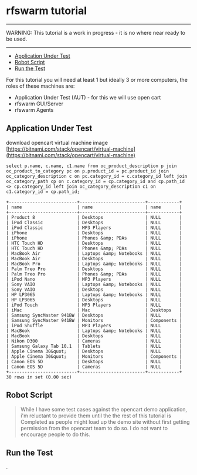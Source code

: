 
# rfswarm tutorial
---

WARNING: This tutorial is a work in progress - it is no where near ready to be used.

---

- [Application Under Test](#Application-Under-Test)
- [Robot Script](#Robot-Script)
- [Run the Test](#Run-the-Test)


For this tutorial you will need at least 1 but ideally 3 or more computers, the roles of these machines are:
- Application Under Test (AUT) - for this we will use open cart
- rfswarm GUI/Server
- rfswarm Agents

## Application Under Test

download opencart virtual machine image
[https://bitnami.com/stack/opencart/virtual-machine](https://bitnami.com/stack/opencart/virtual-machine)




```sqlexample
select p.name, c.name, c1.name from oc_product_description p join oc_product_to_category pc on p.product_id = pc.product_id join oc_category_description c on pc.category_id = c.category_id left join oc_category_path cp on c.category_id = cp.category_id and cp.path_id <> cp.category_id left join oc_category_description c1 on c1.category_id = cp.path_id;

+--------------------------+-------------------------+------------+
| name                     | name                    | name       |
+--------------------------+-------------------------+------------+
| Product 8                | Desktops                | NULL       |
| iPod Classic             | Desktops                | NULL       |
| iPod Classic             | MP3 Players             | NULL       |
| iPhone                   | Desktops                | NULL       |
| iPhone                   | Phones &amp; PDAs       | NULL       |
| HTC Touch HD             | Desktops                | NULL       |
| HTC Touch HD             | Phones &amp; PDAs       | NULL       |
| MacBook Air              | Laptops &amp; Notebooks | NULL       |
| MacBook Air              | Desktops                | NULL       |
| MacBook Pro              | Laptops &amp; Notebooks | NULL       |
| Palm Treo Pro            | Desktops                | NULL       |
| Palm Treo Pro            | Phones &amp; PDAs       | NULL       |
| iPod Nano                | MP3 Players             | NULL       |
| Sony VAIO                | Laptops &amp; Notebooks | NULL       |
| Sony VAIO                | Desktops                | NULL       |
| HP LP3065                | Laptops &amp; Notebooks | NULL       |
| HP LP3065                | Desktops                | NULL       |
| iPod Touch               | MP3 Players             | NULL       |
| iMac                     | Mac                     | Desktops   |
| Samsung SyncMaster 941BW | Desktops                | NULL       |
| Samsung SyncMaster 941BW | Monitors                | Components |
| iPod Shuffle             | MP3 Players             | NULL       |
| MacBook                  | Laptops &amp; Notebooks | NULL       |
| MacBook                  | Desktops                | NULL       |
| Nikon D300               | Cameras                 | NULL       |
| Samsung Galaxy Tab 10.1  | Tablets                 | NULL       |
| Apple Cinema 30&quot;    | Desktops                | NULL       |
| Apple Cinema 30&quot;    | Monitors                | Components |
| Canon EOS 5D             | Desktops                | NULL       |
| Canon EOS 5D             | Cameras                 | NULL       |
+--------------------------+-------------------------+------------+
30 rows in set (0.00 sec)
```


## Robot Script


> While I have some test cases against the opencart demo application, i'm reluctant to provide them until the the rest of this tutorial is Completed as people might load up the demo site without first getting permission from the opencart team to do so. I do not want to encourage people to do this.

## Run the Test



.
